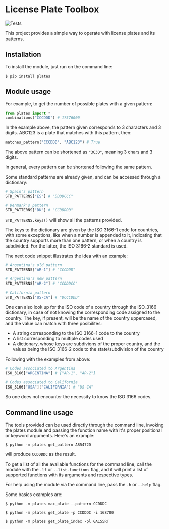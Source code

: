 # License Plate Toolbox

![Tests](https://github.com/BatiDyDx/LicensePlatesToolbox/actions/workflows/tests.yml/badge.svg)

This project provides a simple way to operate with license plates
and its patterns.

## Installation

To install the module, just run on the command line:

```console
$ pip install plates
```

## Module usage

For example, to get the number of possible plates with a given pattern:
```python
from plates import *
combinations("CCCDDD") # 17576000
```

In the example above, the pattern given corresponds to 3 characters and 3
digits. ABC123 is a plate that matches with this pattern, then:
```python
matches_pattern("CCCDDD", "ABC123") # True
```

The above pattern can be shortened as `"3C3D"`, meaning 3 chars and 3 digits.

In general, every pattern can be shortened following the same pattern.

Some standard patterns are already given, and can be accessed through a
dictionary:

```python
# Spain's pattern
STD_PATTERNS["ES"] # "DDDDCCC"

# Denmark's pattern
STD_PATTERNS["DK"] # "CCDDDDD"
```

`STD_PATTERNS.keys()` will show all the patterns provided.

The keys to the dictionary are given by the ISO 3166-1 code for countries,
with some exceptions, like when a number is appended to it, indicating
that the country supports more than one pattern, or when a country is
subdivided. For the latter, the ISO 3166-2 standard is used.

The next code snippet illustrates the idea with an example:
```python
# Argentina's old pattern
STD_PATTERNS["AR-1"] # "CCCDDD"

# Argentina's new pattern
STD_PATTERNS["AR-2"] # "CCDDDCC"

# California pattern
STD_PATTERNS["US-CA"] # "DCCCDDD"
```

One can also look up for the ISO code of a country through
the ISO_3166 dictionary, in case of not knowing the corresponding
code assigned to the country. The key, if present, will be the name
of the country uppercased, and the value can match with three posibilites:

- A string corresponding to the ISO 3166-1 code to the country
- A list corresponding to multiple codes used
- A dictionary, whose keys are subdivions of the proper country, and
the values being the ISO 3166-2 code to the state/subdivision of the country

Following with the examples from above:
```python
# Codes associated to Argentina
ISO_3166["ARGENTINA"] # ["AR-1", "AR-2"]

# Codes associated to California
ISO_3166["USA"]["CALIFORNIA"] # "US-CA"
```

So one does not encounter the necessity to know the ISO 3166 codes.

## Command line usage

The tools provided can be used directly through the command line, invoking the
plates module and passing the function name with it's proper positional or
keyword arguments. Here's an example:

```console
$ python -m plates get_pattern AB5472D
```

will produce `CCDDDDC` as the result.

To get a list of all the available functions for the command line, call the
module with the `-lf` or `--list-functions` flag, and it will print a list
of supported functions with its arguments and respective types.

For help using the module via the command line, pass the `-h` or `--help` flag.

Some basics examples are:
```console
$ python -m plates max_plate --pattern CCDDDC
```
```console
$ python -m plates get_plate -p CCDDDC -i 168700
```
```console
$ python -m plates get_plate_index -pl GA155RT
```
